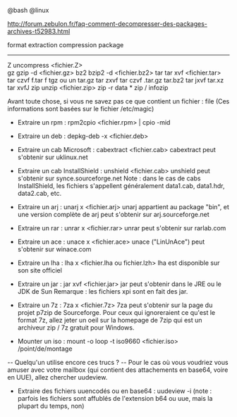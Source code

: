 @bash
@linux

http://forum.zebulon.fr/faq-comment-decompresser-des-packages-archives-t52983.html


 format              extraction             compression                 package
-----------------  ---------------------- ---------------------------  ------------
Z                  uncompress <fichier.Z>              
gz                 gzip -d <fichier.gz>
bz2                bzip2 -d <fichier.bz2>
tar                tar xvf <fichier.tar>   tar czvf f.tar f
tgz ou un tar.gz   tar zxvf                tar czvf <fn>.tar.gz <fn>
tar.bz2            tar jxvf
tar.xz             tar xvfJ
zip                unzip <fichier.zip>     zip -r data *               zip / infozip

Avant toute chose, si vous ne savez pas ce que contient un fichier : file <fichier>
(Ces informations sont basées sur le fichier /etc/magic)

- Extraire un rpm : rpm2cpio <fichier.rpm> | cpio -mid
- Extraire un deb : depkg-deb -x <fichier.deb>

- Extraire un cab Microsoft : cabextract <fichier.cab>
cabextract peut s'obtenir sur uklinux.net

- Extraire un cab InstallShield : unshield <fichier.cab>
unshield peut s'obtenir sur synce.sourceforge.net
Note : dans le cas de cabs InstallShield, les fichiers s'appellent généralement data1.cab, data1.hdr, data2.cab, etc.

- Extraire un arj : unarj x <fichier.arj>
unarj appartient au package "bin", et une version complète de arj peut s'obtenir sur arj.sourceforge.net 

- Extraire un rar : unrar x <fichier.rar>
unrar peut s'obtenir sur rarlab.com

- Extraire un ace : unace x <fichier.ace>
unace ("LinUnAce") peut s'obtenir sur winace.com

- Extraire un lha : lha x <fichier.lha ou fichier.lzh>
lha est disponible sur son site officiel

- Extraire un jar : jar xvf <fichier.jar>
jar peut s'obtenir dans le JRE ou le JDK de Sun
Remarque : les fichiers xpi sont en fait des jar.

- Extraire un 7z : 7za x <fichier.7z>
7za peut s'obtenir sur la page du projet p7zip de Sourceforge.
Pour ceux qui ignoreraient ce qu'est le format 7z, allez jeter un oeil sur la homepage de 7zip qui est un archiveur zip / 7z gratuit pour Windows.

- Mounter un iso : mount -o loop -t iso9660 <fichier.iso> /point/de/montage

-- Quelqu'un utilise encore ces trucs ? --
Pour le cas où vous voudriez vous amuser avec votre mailbox (qui contient des attachements en base64, voire en UUE), allez chercher uudeview.

- Extraire des fichiers uuencodés ou en base64 : uudeview -i <fichier>
(note : parfois les fichiers sont affublés de l'extension b64 ou uue, mais la plupart du temps, non) 

